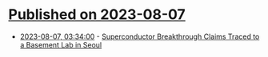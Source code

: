 # [Published on 2023-08-07](index.md)

* [2023-08-07, 03:34:00](https://hardware.slashdot.org/story/23/08/07/0026244/superconductor-breakthrough-claims-traced-to-a-basement-lab-in-seoul?utm_source=rss1.0mainlinkanon&utm_medium=feed) - [Superconductor Breakthrough Claims Traced to a Basement Lab in Seoul](https://hardware.slashdot.org/story/23/08/07/0026244/superconductor-breakthrough-claims-traced-to-a-basement-lab-in-seoul?utm_source=rss1.0mainlinkanon&utm_medium=feed)
